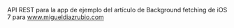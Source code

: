 API REST para la app de ejemplo del artículo de Background fetching de iOS 7 para www.migueldiazrubio.com